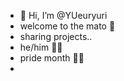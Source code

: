 - 👋 Hi, I’m @YUeuryuri
-  welcome to the mato 🌻
- sharing projects..
- he/him 🏳️‍⚧️
- pride month 🏳️‍🌈
- 
